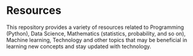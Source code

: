 # Resources

This repository provides a variety of resources related to Programming (Python), Data Science, Mathematics (statistics, probability, and so on), Machine learning, Technology and other topics that may be beneficial in learning new concepts and stay updated with technology.
